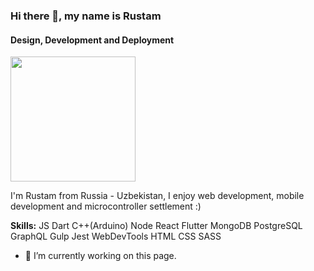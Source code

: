 ### Hi there 👋, my name is Rustam
#### Design, Development and Deployment

<img src="https://scontent.ftas2-2.fna.fbcdn.net/v/t1.0-9/86730448_10159251599848356_9150712043588812800_n.jpg?_nc_cat=102&ccb=2&_nc_sid=e3f864&_nc_ohc=uVwn5GyckkMAX8fHPy-&_nc_ht=scontent.ftas2-2.fna&oh=b5c24f3276ab6e78d3d8fe32c9a2b373&oe=601298AE" height="200">

I'm Rustam from Russia - Uzbekistan, I enjoy web development, mobile development and microcontroller settlement :)

**Skills:** JS Dart C++(Arduino) Node React Flutter MongoDB PostgreSQL GraphQL Gulp Jest WebDevTools HTML CSS SASS

- 🔭 I’m currently working on this page. 
